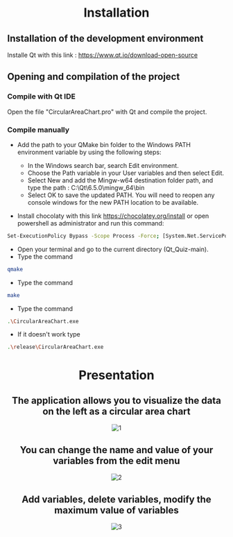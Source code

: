 <div align="center">
  
# Installation
   
</div> 

## Installation of the development environment 

Installe Qt with this link : https://www.qt.io/download-open-source

## Opening and compilation of the project

### Compile with Qt IDE
Open the file "CircularAreaChart.pro" with Qt and compile the project.

### Compile manually
 - Add the path to your QMake bin folder to the Windows PATH environment variable by using the following steps:
     - In the Windows search bar, search Edit environment.
     - Choose the Path variable in your User variables and then select Edit.
     - Select New and add the Mingw-w64 destination folder path, and type the path : C:\Qt\6.5.0\mingw_64\bin
     - Select OK to save the updated PATH. You will need to reopen any console windows for the new PATH location to be available.
     
 - Install chocolaty with this link https://chocolatey.org/install or open powershell as administrator and run this command: 
```bash
Set-ExecutionPolicy Bypass -Scope Process -Force; [System.Net.ServicePointManager]::SecurityProtocol = [System.Net.ServicePointManager]::SecurityProtocol -bor 3072; iex ((New-Object System.Net.WebClient).DownloadString('https://community.chocolatey.org/install.ps1'))
```

 - Open your terminal and go to the current directory (Qt_Quiz-main). 
 - Type the command
```bash
qmake
```
 - Type the command
```bash
make
```
- Type the command
```bash
.\CircularAreaChart.exe
```
 - If it doesn't work type
```bash
.\release\CircularAreaChart.exe
```


<div align="center"> 
  
  
# Presentation

## The application allows you to visualize the data on the left as a circular area chart
  
![1](https://github.com/YassineProDev/Qt_CircularAreaChart/assets/120946916/12217039-b34e-4079-a172-c1f302835b22)

## You can change the name and value of your variables from the edit menu
  
![2](https://github.com/YassineProDev/Qt_CircularAreaChart/assets/120946916/f8a872b0-af15-4111-b633-b933447feb47)

## Add variables, delete variables, modify the maximum value of variables

![3](https://github.com/YassineProDev/Qt_CircularAreaChart/assets/120946916/5fc3303c-4838-4cc0-a43c-484c6a08dc71)

</div>

